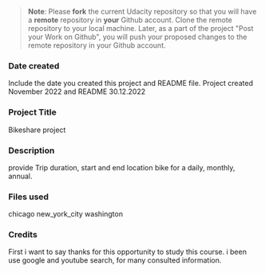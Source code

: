 >**Note**: Please **fork** the current Udacity repository so that you will have a **remote** repository in **your** Github account. Clone the remote repository to your local machine. Later, as a part of the project "Post your Work on Github", you will push your proposed changes to the remote repository in your Github account.

### Date created
Include the date you created this project and README file.
Project created November 2022 and README 30.12.2022

### Project Title
Bikeshare project

### Description
provide Trip duration, start and end location bike for a daily, monthly, annual.

### Files used
chicago
new_york_city
washington

### Credits
First i want to say thanks for this opportunity to study this course. i been use google and youtube search, for many consulted information.


